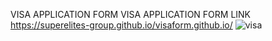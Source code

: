 VISA APPLICATION FORM
VISA APPLICATION FORM LINK https://superelites-group.github.io/visaform.github.io/
![visa](https://github.com/user-attachments/assets/a5435d1e-4dc2-4d20-aa80-d3ad9a4b27ac)
